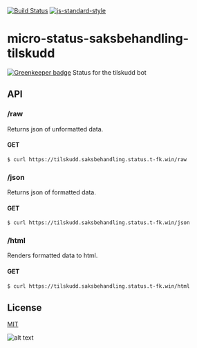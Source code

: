 [![Build Status](https://travis-ci.org/telemark/micro-status-saksbehandling-tilskudd.svg?branch=master)](https://travis-ci.org/telemark/micro-status-saksbehandling-tilskudd)
[![js-standard-style](https://img.shields.io/badge/code%20style-standard-brightgreen.svg?style=flat)](https://github.com/feross/standard)

# micro-status-saksbehandling-tilskudd

[![Greenkeeper badge](https://badges.greenkeeper.io/telemark/micro-status-saksbehandling-tilskudd.svg)](https://greenkeeper.io/)
Status for the tilskudd bot

## API

### **/raw**

Returns json of unformatted data.

#### GET

```bash
$ curl https://tilskudd.saksbehandling.status.t-fk.win/raw
```

### **/json**

Returns json of formatted data.

#### GET

```bash
$ curl https://tilskudd.saksbehandling.status.t-fk.win/json
```

### **/html**

Renders formatted data to html. 

#### GET

```bash
$ curl https://tilskudd.saksbehandling.status.t-fk.win/html
```

## License

[MIT](LICENSE)

![alt text](https://robots.kebabstudios.party/micro-status-saksbehandling-tilskudd.png "Robohash image of micro-status-saksbehandling-tilskudd")
